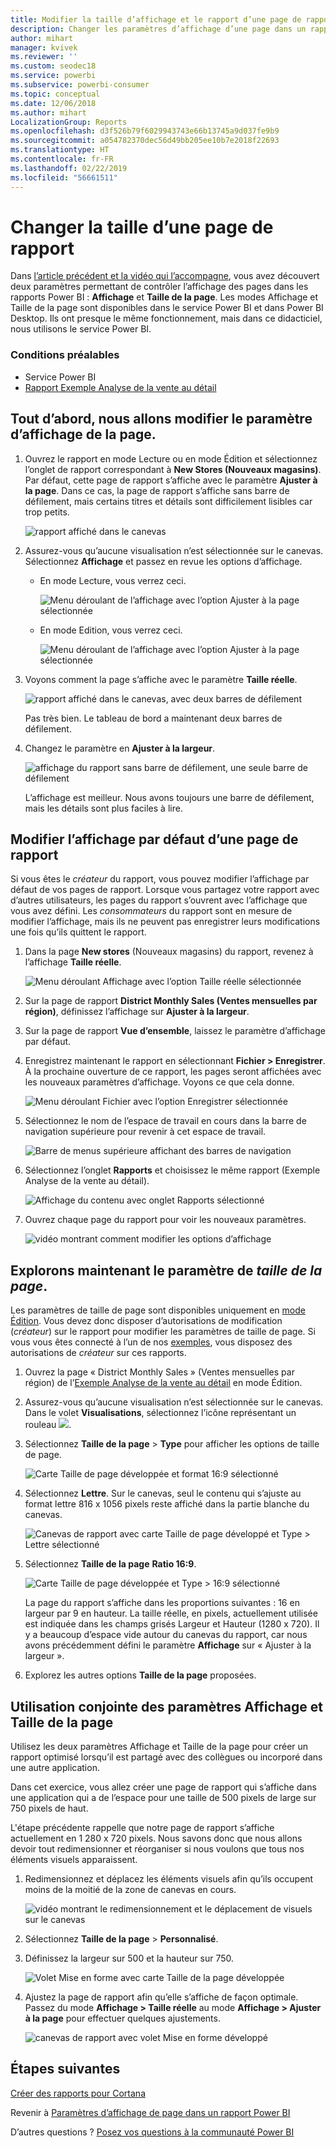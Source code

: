 ```yaml
---
title: Modifier la taille d’affichage et le rapport d’une page de rapport
description: Changer les paramètres d’affichage d’une page dans un rapport Power BI
author: mihart
manager: kvivek
ms.reviewer: ''
ms.custom: seodec18
ms.service: powerbi
ms.subservice: powerbi-consumer
ms.topic: conceptual
ms.date: 12/06/2018
ms.author: mihart
LocalizationGroup: Reports
ms.openlocfilehash: d3f526b79f6029943743e66b13745a9d037fe9b9
ms.sourcegitcommit: a054782370dec56d49bb205ee10b7e2018f22693
ms.translationtype: HT
ms.contentlocale: fr-FR
ms.lasthandoff: 02/22/2019
ms.locfileid: "56661511"
---
```

# <a name="change-the-size-of-a-report-page"></a>Changer la taille d’une page de rapport
Dans [l’article précédent et la vidéo qui l’accompagne](../power-bi-report-display-settings.md), vous avez découvert deux paramètres permettant de contrôler l’affichage des pages dans les rapports Power BI : **Affichage** et **Taille de la page**. Les modes Affichage et Taille de la page sont disponibles dans le service Power BI et dans Power BI Desktop. Ils ont presque le même fonctionnement, mais dans ce didacticiel, nous utilisons le service Power BI.

### <a name="prerequisites"></a>Conditions préalables
- Service Power BI   
- [Rapport Exemple Analyse de la vente au détail](../sample-retail-analysis.md)

## <a name="first-lets-change-the-page-view-setting"></a>Tout d’abord, nous allons modifier le paramètre d’affichage de la page.

1. Ouvrez le rapport en mode Lecture ou en mode Édition et sélectionnez l’onglet de rapport correspondant à **New Stores (Nouveaux magasins)**. Par défaut, cette page de rapport s’affiche avec le paramètre **Ajuster à la page**.  Dans ce cas, la page de rapport s’affiche sans barre de défilement, mais certains titres et détails sont difficilement lisibles car trop petits.

   ![rapport affiché dans le canevas](media/end-user-report-view/pbi_fit_to_page.png)
2. Assurez-vous qu’aucune visualisation n’est sélectionnée sur le canevas. Sélectionnez **Affichage** et passez en revue les options d’affichage.

   * En mode Lecture, vous verrez ceci.

     ![Menu déroulant de l’affichage avec l’option Ajuster à la page sélectionnée](media/end-user-report-view/power-bi-page-view-menu-new.png)
   * En mode Edition, vous verrez ceci.

     ![Menu déroulant de l’affichage avec l’option Ajuster à la page sélectionnée](media/end-user-report-view/power-bi-view-editing-view.png)

3. Voyons comment la page s’affiche avec le paramètre **Taille réelle**.

   ![rapport affiché dans le canevas, avec deux barres de défilement](media/end-user-report-view/power-bi-actal-size2.png)

   Pas très bien. Le tableau de bord a maintenant deux barres de défilement.
4. Changez le paramètre en **Ajuster à la largeur**.

   ![affichage du rapport sans barre de défilement, une seule barre de défilement](media/end-user-report-view/pbi_fit_to_width.png)

   L’affichage est meilleur. Nous avons toujours une barre de défilement, mais les détails sont plus faciles à lire.

## <a name="change-the-default-view-for-a-report-page"></a>Modifier l’affichage par défaut d’une page de rapport
Si vous êtes le *créateur* du rapport, vous pouvez modifier l’affichage par défaut de vos pages de rapport. Lorsque vous partagez votre rapport avec d’autres utilisateurs, les pages du rapport s’ouvrent avec l’affichage que vous avez défini. Les *consommateurs* du rapport sont en mesure de modifier l’affichage, mais ils ne peuvent pas enregistrer leurs modifications une fois qu’ils quittent le rapport.

1. Dans la page **New stores** (Nouveaux magasins) du rapport, revenez à l’affichage **Taille réelle**.

   ![Menu déroulant Affichage avec l’option Taille réelle sélectionnée](media/end-user-report-view/power-bi-actual-size.png)

2. Sur la page de rapport **District Monthly Sales (Ventes mensuelles par région)**, définissez l’affichage sur **Ajuster à la largeur**.

3. Sur la page de rapport **Vue d’ensemble**, laissez le paramètre d’affichage par défaut.

4. Enregistrez maintenant le rapport en sélectionnant **Fichier > Enregistrer**. À la prochaine ouverture de ce rapport, les pages seront affichées avec les nouveaux paramètres d’affichage. Voyons ce que cela donne.

   ![Menu déroulant Fichier avec l’option Enregistrer sélectionnée](media/end-user-report-view/power-bi-save.png)
3. Sélectionnez le nom de l’espace de travail en cours dans la barre de navigation supérieure pour revenir à cet espace de travail.  

   ![Barre de menus supérieure affichant des barres de navigation](media/end-user-report-view/power-bi-my-workspace.png)
4. Sélectionnez l’onglet **Rapports** et choisissez le même rapport (Exemple Analyse de la vente au détail).

    ![Affichage du contenu avec onglet Rapports sélectionné](media/end-user-report-view/power-bi-new-report2.png)
5. Ouvrez chaque page du rapport pour voir les nouveaux paramètres.

   ![vidéo montrant comment modifier les options d’affichage](media/end-user-report-view/power-bi-page-view.gif)

## <a name="now-lets-explore-the-page-size-setting"></a>Explorons maintenant le paramètre de *taille de la page*.
Les paramètres de taille de page sont disponibles uniquement en [mode Édition](../service-interact-with-a-report-in-editing-view.md). Vous devez donc disposer d’autorisations de modification (*créateur*) sur le rapport pour modifier les paramètres de taille de page. Si vous vous êtes connecté à l’un de nos [exemples](../sample-datasets.md), vous disposez des autorisations de *créateur* sur ces rapports.

1. Ouvrez la page « District Monthly Sales » (Ventes mensuelles par région) de l’[Exemple Analyse de la vente au détail](../sample-retail-analysis.md) en mode Édition.
2. Assurez-vous qu’aucune visualisation n’est sélectionnée sur le canevas.  Dans le volet **Visualisations**, sélectionnez l’icône représentant un rouleau ![](media/end-user-report-view/power-bi-paintroller.png).
3. Sélectionnez **Taille de la page** &gt; **Type** pour afficher les options de taille de page.

   ![Carte Taille de page développée et format 16:9 sélectionné](media/end-user-report-view/power-bi-page-size-menu-new.png)
4. Sélectionnez **Lettre**.  Sur le canevas, seul le contenu qui s’ajuste au format lettre 816 x 1056 pixels reste affiché dans la partie blanche du canevas.

   ![Canevas de rapport avec carte Taille de page développé et Type > Lettre sélectionné](media/end-user-report-view/power-bi-letter-new.png)
5. Sélectionnez **Taille de la page** **Ratio 16:9**.

   ![Carte Taille de page développée et Type > 16:9 sélectionné](media/end-user-report-view/power-bi-16-to-9-new.png)

   La page du rapport s’affiche dans les proportions suivantes : 16 en largeur par 9 en hauteur. La taille réelle, en pixels, actuellement utilisée est indiquée dans les champs grisés Largeur et Hauteur (1280 x 720). Il y a beaucoup d’espace vide autour du canevas du rapport, car nous avons précédemment défini le paramètre **Affichage** sur « Ajuster à la largeur ».
7. Explorez les autres options **Taille de la page** proposées.

## <a name="use-page-view-and-page-size-together"></a>Utilisation conjointe des paramètres Affichage et Taille de la page
Utilisez les deux paramètres Affichage et Taille de la page pour créer un rapport optimisé lorsqu’il est partagé avec des collègues ou incorporé dans une autre application.

Dans cet exercice, vous allez créer une page de rapport qui s’affiche dans une application qui a de l’espace pour une taille de 500 pixels de large sur 750 pixels de haut.

L'étape précédente rappelle que notre page de rapport s’affiche actuellement en 1 280 x 720 pixels. Nous savons donc que nous allons devoir tout redimensionner et réorganiser si nous voulons que tous nos éléments visuels apparaissent.

1. Redimensionnez et déplacez les éléments visuels afin qu’ils occupent moins de la moitié de la zone de canevas en cours.

    ![vidéo montrant le redimensionnement et le déplacement de visuels sur le canevas](media/end-user-report-view/power-bi-custom-view.gif)
2. Sélectionnez **Taille de la page** &gt; **Personnalisé**.
3. Définissez la largeur sur 500 et la hauteur sur 750.

    ![Volet Mise en forme avec carte Taille de la page développée](media/end-user-report-view/power-bi-custom-new.png)
4. Ajustez la page de rapport afin qu’elle s’affiche de façon optimale. Passez du mode **Affichage > Taille réelle** au mode **Affichage > Ajuster à la page** pour effectuer quelques ajustements.

    ![canevas de rapport avec volet Mise en forme développé](media/end-user-report-view/power-bi-final-new.png)

## <a name="next-steps"></a>Étapes suivantes
[Créer des rapports pour Cortana](../service-cortana-answer-cards.md)

Revenir à [Paramètres d’affichage de page dans un rapport Power BI](../power-bi-report-display-settings.md)

D’autres questions ? [Posez vos questions à la communauté Power BI](http://community.powerbi.com/)
